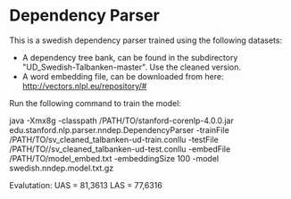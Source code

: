 # Dependency Parser

This is a swedish dependency parser trained using the following datasets:

- A dependency tree bank, can be found in the subdirectory "UD_Swedish-Talbanken-master". Use the cleaned version.
- A word embedding file, can be downloaded from here: http://vectors.nlpl.eu/repository/#
 
Run the following command to train the model:

java -Xmx8g -classpath /PATH/TO/stanford-corenlp-4.0.0.jar edu.stanford.nlp.parser.nndep.DependencyParser -trainFile /PATH/TO/sv_cleaned_talbanken-ud-train.conllu -testFile /PATH/TO//sv_cleaned_talbanken-ud-test.conllu -embedFile /PATH/TO/model_embed.txt -embeddingSize 100 -model swedish.nndep.model.txt.gz

Evalutation:
UAS = 81,3613
LAS = 77,6316
